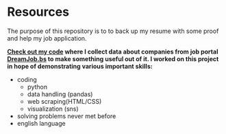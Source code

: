 # Resources
The purpose of this repository is to to back up my resume with some proof and help my job application. 



**[Check out my code](https://github.com/laplopo/Resources/blob/master/sup.ipynb) where I collect data about companies from job portal [DreamJob.bs](https://dreamjo.bs/en) to make something useful out of it. I worked on this project in hope of demonstrating various important skills:**
- coding
    - python
    - data handling (pandas)
    - web scraping(HTML/CSS)    
    - visualization (sns)
- solving problems never met before
- english language
 
